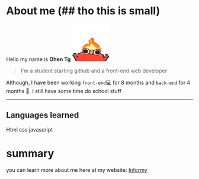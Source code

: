 # About me (## tho this is small)
Hello my name is **Ohen Tg**
<img height="100" width="100" src="images/elmoFire.gif" alt="new" />
<br>
> I'm a student starting github and a front-end web developer

Although,  I have been working `front-end`💻 for 8 months and `back-end` for 4 months 📅.
I still have some time do school stuff
<br>

---

## Languages learned
Html css javascript


# summary 
you can learn more about me here at my website:
[Informy](https://rubyjoby.github.io/About_Me_Page/)